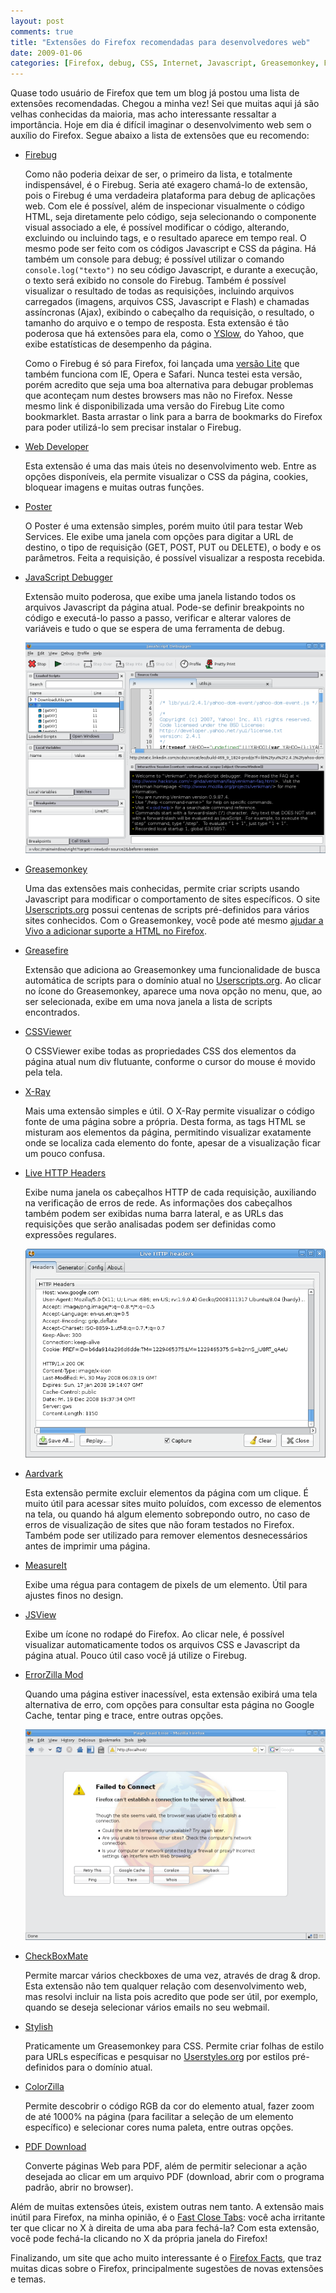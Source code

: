 ```yaml
---
layout: post
comments: true
title: "Extensões do Firefox recomendadas para desenvolvedores web"
date: 2009-01-06
categories: [Firefox, debug, CSS, Internet, Javascript, Greasemonkey, Firebug]
---
```

Quase todo usuário de Firefox que tem um blog já postou uma lista de extensões recomendadas. Chegou a minha vez! Sei que muitas aqui já são velhas conhecidas da maioria, mas acho interessante ressaltar a importância. Hoje em dia é difícil imaginar o desenvolvimento web sem o auxílio do Firefox. Segue abaixo a lista de extensões que eu recomendo:

- [Firebug](https://addons.mozilla.org/en-US/firefox/addon/1843)

    Como não poderia deixar de ser, o primeiro da lista, e totalmente indispensável, é o Firebug. Seria até exagero chamá-lo de extensão, pois o Firebug é uma verdadeira plataforma para debug de aplicações web. Com ele é possível, além de inspecionar visualmente o código HTML, seja diretamente pelo código, seja selecionando o componente visual associado a ele, é possível modificar o código, alterando, excluindo ou incluindo tags, e o resultado aparece em tempo real. O mesmo pode ser feito com os códigos Javascript e CSS da página. Há também um console para debug; é possível utilizar o comando `console.log("texto")` no seu código Javascript, e durante a execução, o texto será exibido no console do Firebug. Também é possível visualizar o resultado de todas as requisições, incluindo arquivos carregados (imagens, arquivos CSS, Javascript e Flash) e chamadas assíncronas (Ajax), exibindo o cabeçalho da requisição, o resultado, o tamanho do arquivo e o tempo de resposta. Esta extensão é tão poderosa que há extensões para ela, como o [YSlow](https://addons.mozilla.org/en-US/firefox/addon/5369), do Yahoo, que exibe estatísticas de desempenho da página.

    Como o Firebug é só para Firefox, foi lançada uma [versão Lite](http://getfirebug.com/lite.html) que também funciona com IE, Opera e Safari. Nunca testei esta versão, porém acredito que seja uma boa alternativa para debugar problemas que aconteçam num destes browsers mas não no Firefox. Nesse mesmo link é disponibilizada uma versão do Firebug Lite como bookmarklet. Basta arrastar o link para a barra de bookmarks do Firefox para poder utilizá-lo sem precisar instalar o Firebug.

- [Web Developer](https://addons.mozilla.org/en-US/firefox/addon/60)

    Esta extensão é uma das mais úteis no desenvolvimento web. Entre as opções disponíveis, ela permite visualizar o CSS da página, cookies, bloquear imagens e muitas outras funções.

- [Poster](https://addons.mozilla.org/en-US/firefox/addon/2691)

    O Poster é uma extensão simples, porém muito útil para testar Web Services. Ele exibe uma janela com opções para digitar a URL de destino, o tipo de requisição (GET, POST, PUT ou DELETE), o body e os parâmetros. Feita a requisição, é possível visualizar a resposta recebida.

- [JavaScript Debugger](https://addons.mozilla.org/en-US/firefox/addon/216)

    Extensão muito poderosa, que exibe uma janela listando todos os arquivos Javascript da página atual. Pode-se definir breakpoints no código e executá-lo passo a passo, verificar e alterar valores de variáveis e tudo o que se espera de uma ferramenta de debug.

    <a href="/images/firefox-javascript_debugger.png" class="post-image-link">![Javascript Debugger](/images/firefox-javascript_debugger.png)</a>

- [Greasemonkey](https://addons.mozilla.org/en-US/firefox/addon/748)

    Uma das extensões mais conhecidas, permite criar scripts usando Javascript para modificar o comportamento de sites específicos. O site [Userscripts.org](http://userscripts.org/) possui centenas de scripts pré-definidos para vários sites conhecidos. Com o Greasemonkey, você pode até mesmo [ajudar a Vivo a adicionar suporte a HTML no Firefox](http://blog.guilhermegarnier.com/2008/12/23/ajude-a-vivo-a-adicionar-suporte-a-html-no-firefox/).

- [Greasefire](https://addons.mozilla.org/en-US/firefox/addon/8352)

    Extensão que adiciona ao Greasemonkey uma funcionalidade de busca automática de scripts para o domínio atual no [Userscripts.org](http://userscripts.org/). Ao clicar no ícone do Greasemonkey, aparece uma nova opção no menu, que, ao ser selecionada, exibe em uma nova janela a lista de scripts encontrados.

- [CSSViewer](https://addons.mozilla.org/en-US/firefox/addon/2104)

    O CSSViewer exibe todas as propriedades CSS dos elementos da página atual num div flutuante, conforme o cursor do mouse é movido pela tela.

- [X-Ray](https://addons.mozilla.org/en-US/firefox/addon/1802)

    Mais uma extensão simples e útil. O X-Ray permite visualizar o código fonte de uma página sobre a própria. Desta forma, as tags HTML se misturam aos elementos da página, permitindo visualizar exatamente onde se localiza cada elemento do fonte, apesar de a visualização ficar um pouco confusa.

- [Live HTTP Headers](https://addons.mozilla.org/en-US/firefox/addon/3829)

    Exibe numa janela os cabeçalhos HTTP de cada requisição, auxiliando na verificação de erros de rede. As informações dos cabeçalhos também podem ser exibidas numa barra lateral, e as URLs das requisições que serão analisadas podem ser definidas como expressões regulares.

    <a href="/images/firefox-live_http_headers.png" class="post-image-link">![Live HTTP Headers](/images/firefox-live_http_headers.png)</a>

- [Aardvark](https://addons.mozilla.org/en-US/firefox/addon/4111)

    Esta extensão permite excluir elementos da página com um clique. É muito útil para acessar sites muito poluídos, com excesso de elementos na tela, ou quando há algum elemento sobrepondo outro, no caso de erros de visualização de sites que não foram testados no Firefox. Também pode ser utilizado para remover elementos desnecessários antes de imprimir uma página.

- [MeasureIt](https://addons.mozilla.org/en-US/firefox/addon/539)

    Exibe uma régua para contagem de pixels de um elemento. Útil para ajustes finos no design.

- [JSView](https://addons.mozilla.org/en-US/firefox/addon/2076)

    Exibe um ícone no rodapé do Firefox. Ao clicar nele, é possível visualizar automaticamente todos os arquivos CSS e Javascript da página atual. Pouco útil caso você já utilize o Firebug.

- [ErrorZilla Mod](https://addons.mozilla.org/en-US/firefox/addon/3336)

    Quando uma página estiver inacessível, esta extensão exibirá uma tela alternativa de erro, com opções para consultar esta página no Google Cache, tentar ping e trace, entre outras opções.

    <a href="/images/firefox-errorzilla.png" class="post-image-link">![ErrorZilla Mod](/images/firefox-errorzilla.png)</a>

- [CheckBoxMate](http://dragtotab.mozdev.org/checkboxmate/)

    Permite marcar vários checkboxes de uma vez, através de drag &amp; drop. Esta extensão não tem qualquer relação com desenvolvimento web, mas resolvi incluir na lista pois acredito que pode ser útil, por exemplo, quando se deseja selecionar vários emails no seu webmail.

- [Stylish](https://addons.mozilla.org/en-US/firefox/addon/2108)

    Praticamente um Greasemonkey para CSS. Permite criar folhas de estilo para URLs específicas e pesquisar no [Userstyles.org](http://userstyles.org/) por estilos pré-definidos para o domínio atual.

- [ColorZilla](https://addons.mozilla.org/en-US/firefox/addon/271)

    Permite descobrir o código RGB da cor do elemento atual, fazer zoom de até 1000% na página (para facilitar a seleção de um elemento específico) e selecionar cores numa paleta, entre outras opções.

- [PDF Download](https://addons.mozilla.org/en-US/firefox/addon/636)

    Converte páginas Web para PDF, além de permitir selecionar a ação desejada ao clicar em um arquivo PDF (download, abrir com o programa padrão, abrir no browser).

Além de muitas extensões úteis, existem outras nem tanto. A extensão mais inútil para Firefox, na minha opinião, é o [Fast Close Tabs](https://addons.mozilla.org/en-US/firefox/addon/9893): você acha irritante ter que clicar no X à direita de uma aba para fechá-la? Com esta extensão, você pode fechá-la clicando no X da própria janela do Firefox!

Finalizando, um site que acho muito interessante é o [Firefox Facts](http://www.firefoxfacts.com/), que traz muitas dicas sobre o Firefox, principalmente sugestões de novas extensões e temas.
